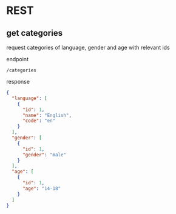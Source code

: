 # REST

## get categories

request categories of language, gender and age with relevant ids

endpoint

```text
/categories
```

response

```json
{
  "language": [
    {
      "id": 1,
      "name": "English",
      "code": "en"
    }
  ],
  "gender": [
    {
      "id": 1,
      "gender": "male"
    }
  ],
  "age": [
    {
      "id": 1,
      "age": "14-18"
    }
  ]
}
```